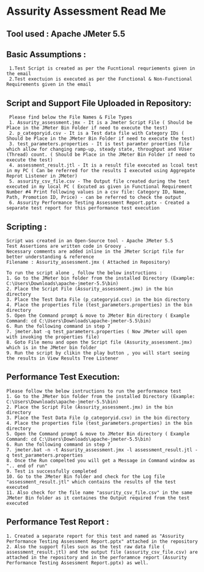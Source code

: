 # Assurity Assessment Read Me

Tool used : Apache JMeter 5.5
---------

Basic Assumptions :
-----------------  
     1.Test Script is created as per the Fucntional requriements given in the email   
     2.Test exectuion is executed as per the Functional & Non-Functional Requirements given in the email             

Script and Support File Uploaded in Repository:
----------------------------------------------
     Please find below the File Names & File Types  
     1. Assurity_assessment.jmx - It is a Jmeter Script File ( Should be Place in the JMeter Bin Folder if need to execute the test)
     2. p_categoryid.csv - It is a Test data file with Category IDs ( Should be Place in the JMeter Bin Folder if need to execute the test)
     3. test_parameters.properties - It is test paramter proerties file which allow for changing ramp-up, steady state, throughput and VUser (Thread) count. ( Should be Place in the JMeter Bin Folder if need to execute the test)    
     4. assessment_result.jtl - It is a result file executed as lcoal test in my PC ( Can be referred for the results I executed using Aggregate Reprot Listener in JMeter)
     5. assurity_csv_file.csv - The Output file created during the test executed in my local PC ( Excuted as given in Functional Requirement Number #4 Print following values in a csv file: Category ID, Name, Path, Promotion ID, Price) - can be referred to check the output 
     6. Assurity Performance Testing Assessment Report.pptx - Created a separate test report for this performance test execution 
   
 Scripting :
 ---------
    Script was created in an Open-Source tool - Apache JMeter 5.5
    Test Assertions are written code in Groovy .
    Necessary comments are added inline in the JMeter Script file for better understanding & reference
    Filename : Assurity_assessment.jmx ( Attached in Repository)
   
    To run the script alone , follow the below instructions :
    1. Go to the JMeter bin folder from the installed Directory (Example: C:\Users\Downloads\apache-jmeter-5.5\bin)
    2. Place the Script File (Assurity_assessment.jmx) in the bin directory
    3. Place the Test Data File (p_categoryid.csv) in the bin directory
    4. Place the properties file (test_parameters.properties) in the bin directory
    5. Open the Command prompt & move to JMeter Bin directory ( Example Command: cd C:\Users\Downloads\apache-jmeter-5.5\bin)
    6. Run the following command in step 7
    7. jmeter.bat -q test_parameters.properties ( Now JMeter will open with invoking the properties file)
    8. Goto File menu and open the Script file (Assurity_assessment.jmx) which is in the JMeter bin folder
    9. Run the script by clikin the play button , you will start seeing the results in View Results Tree Listener 
   
 Performance Test Execution:
 --------------------------
    Please follow the below isntructions to run the performance test
    1. Go to the JMeter bin folder from the installed Directory (Example: C:\Users\Downloads\apache-jmeter-5.5\bin)
    2. Place the Script File (Assurity_assessment.jmx) in the bin directory
    3. Place the Test Data File (p_categoryid.csv) in the bin directory
    4. Place the properties file (test_parameters.properties) in the bin directory
    5. Open the Command prompt & move to JMeter Bin directory ( Example Command: cd C:\Users\Downloads\apache-jmeter-5.5\bin)
    6. Run the following command in step 7
    7. jmeter.bat -n -t Assurity_assessment.jmx -l assessment_result.jtl -q test_parameters.properties
    8. Once the Run compelted you will get a Message in Command window as ".. end of run"
    9. Test is successfully completed
    10. Go to the JMeter Bin folder and check for the Log file "assessment_result.jtl" which contains the results of the test executed
    11. Also check for the file name "assurity_csv_file.csv" in the same JMeter Bin folder as it containes the Output required from the test executed
    
  Performance Test Report :
  -------------------------
    1. Created a separate report for this test and named as "Assurity Performance Testing Assessment Report.pptx" attached in the repository
    2. Also the support files sucn as the test raw data file ( assessment_result.jtl) and the output file (assurity_csv_file.csv) are attached in the repository and in the perforamnce report (Assurity Performance Testing Assessment Report.pptx) as well.
